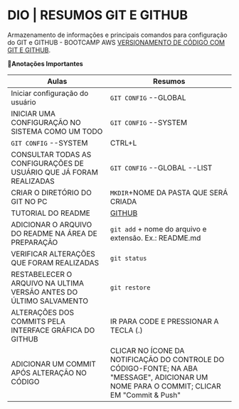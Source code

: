 # DIO | RESUMOS GIT E GITHUB

Armazenamento de informações e principais comandos para configuração do GIT e GITHUB - BOOTCAMP AWS [VERSIONAMENTO DE CÓDIGO COM GIT E GITHUB](https://app.santanderopenacademy.com/program/santander-bootcamp-2024).

📝**Anotações Importantes** 

**Aulas** | **Resumos**
|----------|----------|
|Iniciar configuração do usuário| ```GIT CONFIG``` --GLOBAL |
|INICIAR UMA CONFIGURAÇÃO NO SISTEMA COMO UM TODO| ```GIT CONFIG``` --SYSTEM|
|```GIT CONFIG``` --SYSTEM| CTRL+L|
|CONSULTAR TODAS AS CONFIGURAÇÕES DE USUÁRIO QUE JÁ FORAM REALIZADAS| ```GIT CONFIG``` --GLOBAL --LIST|
|CRIAR O DIRETÓRIO DO GIT NO PC|    ```MKDIR```+NOME DA PASTA QUE SERÁ CRIADA|
|TUTORIAL DO README| [GITHUB](https://docs.github.com/pt/get-started/writing-on-github/getting-started-with-writing-and-formatting-on-github/quickstart-for-writing-on-github)|
|ADICIONAR O ARQUIVO DO README NA ÁREA DE PREPARAÇÃO|```git add``` + nome do arquivo e extensão. Ex.: README.md|
|VERIFICAR ALTERAÇÕES QUE FORAM REALIZADAS|```git status```|
|RESTABELECER O ARQUIVO NA ULTIMA VERSÃO ANTES DO ÚLTIMO SALVAMENTO|```git restore```|
|ALTERAÇÕES DOS COMMITS PELA INTERFACE GRÁFICA DO GITHUB| IR PARA CODE E PRESSIONAR A TECLA (.)|
|ADICIONAR UM COMMIT APÓS ALTERAÇÃO NO CÓDIGO| CLICAR NO ÍCONE DA NOTIFICAÇÃO DO CONTROLE DO CÓDIGO-FONTE; NA ABA "MESSAGE", ADICIONAR UM NOME PARA O COMMIT; CLICAR EM "Commit & Push"|


